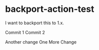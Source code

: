 # backport-action-test

I want to backport this to 1.x.

Commit 1
Commit 2

Another change
One More Change
